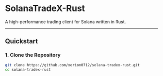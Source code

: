 # SolanaTradeX-Rust

A high-performance trading client for Solana written in Rust.  

---

## Quickstart

### 1. Clone the Repository
```bash
git clone https://github.com/xerion0712/solana-tradex-rust.git
cd solana-tradex-rust
